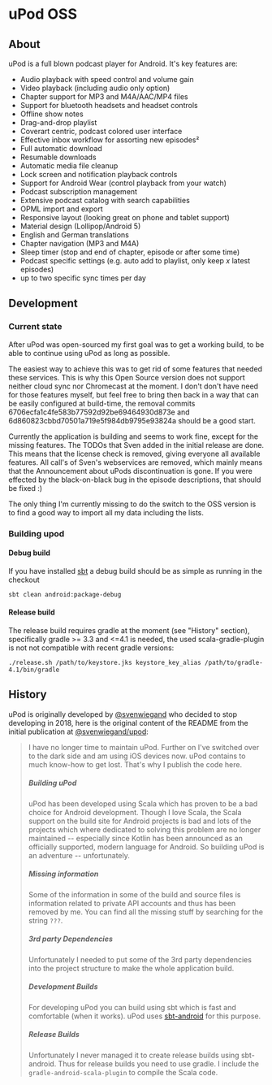 # uPod OSS
## About
uPod is a full blown podcast player for Android. It's key features are:

- Audio playback with speed control and volume gain
- Video playback (including audio only option)
- Chapter support for MP3 and M4A/AAC/MP4 files
- Support for bluetooth headsets and headset controls
- Offline show notes
- Drag-and-drop playlist
- Coverart centric, podcast colored user interface
- Effective inbox workflow for assorting new episodes²
- Full automatic download
- Resumable downloads
- Automatic media file cleanup
- Lock screen and notification playback controls
- Support for Android Wear (control playback from your watch)
- Podcast subscription management
- Extensive podcast catalog with search capabilities
- OPML import and export
- Responsive layout (looking great on phone and tablet support)
- Material design (Lollipop/Android 5)
- English and German translations
- Chapter navigation (MP3 and M4A)
- Sleep timer (stop and end of chapter, episode or after some time)
- Podcast specific settings (e.g. auto add to playlist, only keep _x_ latest episodes)
- up to two specific sync times per day

## Development

### Current state
After uPod was open-sourced my first goal was to get a working build, to be able to continue using uPod as long as possible.

The easiest way to achieve this was to get rid of some features that needed these services. This is why this Open Source version does not support neither cloud sync nor Chromecast at the moment. I don't don't have need for those features myself, but feel free to bring then back in a way that can be easily configured at build-time, the removal commits 6706ecfa1c4fe583b77592d92be69464930d873e and 6d860823cbbd70501a719e5f984db9795e93824a should be a good start.

Currently the application is building and seems to work fine, except for the missing features. The TODOs that Sven added in the initial release are done. This means that the license check is removed, giving everyone all available features. All call's of Sven's webservices are removed, which mainly means that the Announcement about uPods discontinuation is gone. If you were effected by the black-on-black bug in the episode descriptions, that should be fixed :)

The only thing I'm currently missing to do the switch to the OSS version is to find a good way to import all my data including the lists.

### Building upod

#### Debug build

If you have installed [sbt](https://www.scala-sbt.org/) a debug build should be as simple as running in the checkout
```
sbt clean android:package-debug
```

#### Release build

The release build requires gradle at the moment (see "History" section), specifically gradle >= 3.3 and <=4.1 is needed, the used scala-gradle-plugin is not not compatible with recent gradle versions:

```
./release.sh /path/to/keystore.jks keystore_key_alias /path/to/gradle-4.1/bin/gradle
```

## History
uPod is originally developed by [@svenwiegand](https://github.com/svenwiegand) who decided to stop developing in 2018, here is the original content of the README from the initial publication at [@svenwiegand/upod](https://github.com/svenwiegand/upod):

> I have no longer time to maintain uPod. Further on I've switched over to the dark side and am using iOS devices now. uPod contains to much know-how to get lost. That's why I publish the code here.
>
> ##### Building uPod
> uPod has been developed using Scala which has proven to be a bad choice for Android development. Though I love Scala, the Scala support on the build site for Android projects is bad and lots of the projects which where dedicated to solving this problem are no longer maintained -- especially since Kotlin has been announced as an officially supported, modern language for Android. So building uPod is an adventure -- unfortunately.
>
> ##### Missing information
> Some of the information in some of the build and source files is information related to private API accounts and thus has been removed by me. You can find all the missing stuff by searching for the string `???`.
>
> ##### 3rd party Dependencies
> Unfortunately I needed to put some of the 3rd party dependencies into the project structure to make the whole application build.
>
> ##### Development Builds
> For developing uPod you can build using sbt which is fast and comfortable (when it works). uPod uses [sbt-android](https://github.com/scala-android/sbt-android) for this purpose.
>
> ##### Release Builds
> Unfortunately I never managed it to create release builds using sbt-android. Thus for release builds you need to use gradle. I include the `gradle-android-scala-plugin` to compile the Scala code.

